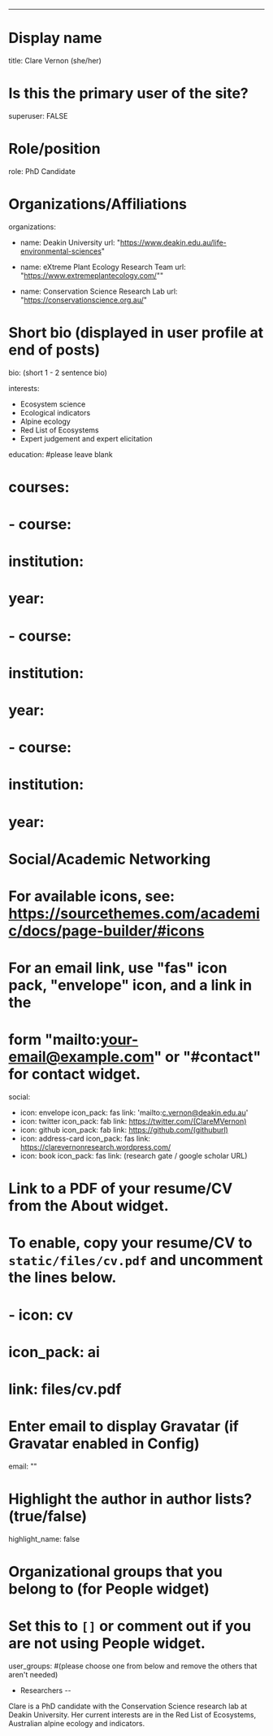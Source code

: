 ---
# Display name
title: Clare Vernon (she/her)

# Is this the primary user of the site?
superuser: FALSE

# Role/position
role: PhD Candidate

# Organizations/Affiliations
organizations:
- name: Deakin University
  url: "https://www.deakin.edu.au/life-environmental-sciences"
  
- name: eXtreme Plant Ecology Research Team
  url: "https://www.extremeplantecology.com/""

- name: Conservation Science Research Lab
  url: "https://conservationscience.org.au/"

# Short bio (displayed in user profile at end of posts)
bio: (short 1 - 2 sentence bio)

interests:
- Ecosystem science
- Ecological indicators
- Alpine ecology
- Red List of Ecosystems
- Expert judgement and expert elicitation

education: #please leave blank
  # courses:
  # - course:
  #   institution:
  #   year:
  # - course:
  #   institution:
  #   year:
  # - course:
  #   institution:
  #   year:

# Social/Academic Networking
# For available icons, see: https://sourcethemes.com/academic/docs/page-builder/#icons
#   For an email link, use "fas" icon pack, "envelope" icon, and a link in the
#   form "mailto:your-email@example.com" or "#contact" for contact widget.
social:
- icon: envelope
  icon_pack: fas
  link: 'mailto:c.vernon@deakin.edu.au'
- icon: twitter
  icon_pack: fab
  link: https://twitter.com/(ClareMVernon)
- icon: github
  icon_pack: fab
  link: https://github.com/(githuburl)
- icon: address-card
  icon_pack: fas
  link: https://clarevernonresearch.wordpress.com/
- icon: book
  icon_pack: fas
  link: (research gate / google scholar URL)
    
  
# Link to a PDF of your resume/CV from the About widget.
# To enable, copy your resume/CV to `static/files/cv.pdf` and uncomment the lines below.
# - icon: cv
#   icon_pack: ai
#   link: files/cv.pdf

# Enter email to display Gravatar (if Gravatar enabled in Config)
email: ""

# Highlight the author in author lists? (true/false)
highlight_name: false

# Organizational groups that you belong to (for People widget)
#   Set this to `[]` or comment out if you are not using People widget.
user_groups: #(please choose one from below and remove the others that aren't needed)
- Researchers
--

Clare is a PhD candidate with the Conservation Science research lab at Deakin University. Her current interests are in the Red List of Ecosystems, Australian alpine ecology and indicators. 